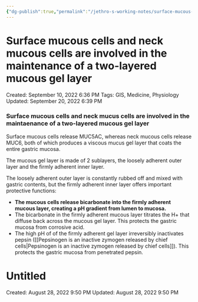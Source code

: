```yaml
---
{"dg-publish":true,"permalink":"/jethro-s-working-notes/surface-mucous-cells-and-neck-mucous-cells-are-inv/","dgPassFrontmatter":true}
---
```



# Surface mucous cells and neck mucous cells are involved in the maintenance of a two-layered mucous gel layer

Created: September 10, 2022 6:36 PM
Tags: GIS, Medicine, Physiology
Updated: September 20, 2022 6:39 PM

### Surface mucous cells and neck mucus cells are involved in the maintaenance of a two-layered mucous gel layer

Surface mucous cells release MUC5AC, whereas neck mucous cells release MUC6, both of which produces a viscous mucus gel layer that coats the entire gastric mucosa.

The mucous gel layer is made of 2 sublayers, the loosely adherent outer layer and the firmly adherent inner layer.

The loosely adherent outer layer is constantly rubbed off and mixed with gastric contents, but the firmly adherent inner layer offers important protective functions:

- **The mucous cells release bicarbonate into the firmly adherent mucous layer, creating a pH gradient from lumen to mucosa.**
- The bicarbonate in the firmly adherent mucous layer titrates the H+ that diffuse back across the mucous gel layer. This protects the gastric mucosa from corrosive acid.
- The high pH of of the firmly adherent gel layer irreversibly inactivates pepsin ([[Pepsinogen is an inactive zymogen released by chief cells\|Pepsinogen is an inactive zymogen released by chief cells]]). This protects the gastric mucosa from penetrated pepsin.


<div class="transclusion internal-embed is-loaded"><div class="markdown-embed">





# Untitled

Created: August 28, 2022 9:50 PM
Updated: August 28, 2022 9:50 PM

</div></div>
